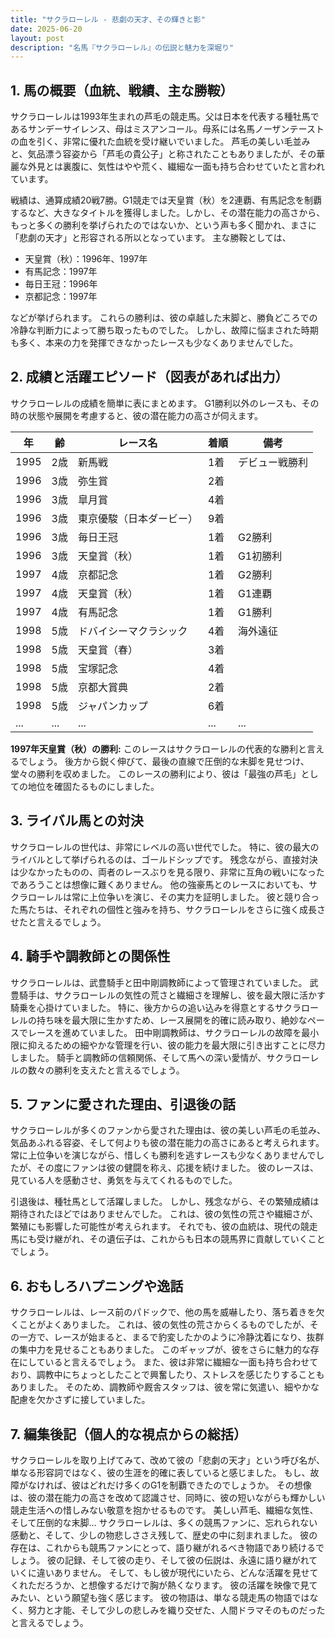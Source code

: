 ```yaml
---
title: "サクラローレル - 悲劇の天才、その輝きと影"
date: 2025-06-20
layout: post
description: "名馬『サクラローレル』の伝説と魅力を深堀り"
---
```


## 1. 馬の概要（血統、戦績、主な勝鞍）

サクラローレルは1993年生まれの芦毛の競走馬。父は日本を代表する種牡馬であるサンデーサイレンス、母はミスアンコール。母系には名馬ノーザンテーストの血を引く、非常に優れた血統を受け継いでいました。  芦毛の美しい毛並みと、気品漂う容姿から「芦毛の貴公子」と称されたこともありましたが、その華麗な外見とは裏腹に、気性はやや荒く、繊細な一面も持ち合わせていたと言われています。

戦績は、通算成績20戦7勝。G1競走では天皇賞（秋）を2連覇、有馬記念を制覇するなど、大きなタイトルを獲得しました。しかし、その潜在能力の高さから、もっと多くの勝利を挙げられたのではないか、という声も多く聞かれ、まさに「悲劇の天才」と形容される所以となっています。  主な勝鞍としては、

* 天皇賞（秋）：1996年、1997年
* 有馬記念：1997年
* 毎日王冠：1996年
* 京都記念：1997年

などが挙げられます。  これらの勝利は、彼の卓越した末脚と、勝負どころでの冷静な判断力によって勝ち取ったものでした。  しかし、故障に悩まされた時期も多く、本来の力を発揮できなかったレースも少なくありませんでした。


## 2. 成績と活躍エピソード（図表があれば出力）

サクラローレルの成績を簡単に表にまとめます。  G1勝利以外のレースも、その時の状態や展開を考慮すると、彼の潜在能力の高さが伺えます。

| 年 | 齢 | レース名 | 着順 | 備考 |
|---|---|---|---|---|
| 1995 | 2歳 | 新馬戦 | 1着 | デビュー戦勝利 |
| 1996 | 3歳 | 弥生賞 | 2着 |  |
| 1996 | 3歳 |皐月賞 | 4着 |  |
| 1996 | 3歳 | 東京優駿（日本ダービー） | 9着 |  |
| 1996 | 3歳 | 毎日王冠 | 1着 | G2勝利 |
| 1996 | 3歳 | 天皇賞（秋） | 1着 | G1初勝利 |
| 1997 | 4歳 | 京都記念 | 1着 | G2勝利 |
| 1997 | 4歳 | 天皇賞（秋） | 1着 | G1連覇 |
| 1997 | 4歳 | 有馬記念 | 1着 | G1勝利 |
| 1998 | 5歳 | ドバイシーマクラシック | 4着 | 海外遠征 |
| 1998 | 5歳 | 天皇賞（春） | 3着 |  |
| 1998 | 5歳 | 宝塚記念 | 4着 |  |
| 1998 | 5歳 | 京都大賞典 | 2着 |  |
| 1998 | 5歳 | ジャパンカップ | 6着 |  |
| ... | ... | ... | ... | ... |


**1997年天皇賞（秋）の勝利:**  このレースはサクラローレルの代表的な勝利と言えるでしょう。  後方から鋭く伸びて、最後の直線で圧倒的な末脚を見せつけ、堂々の勝利を収めました。  このレースの勝利により、彼は「最強の芦毛」としての地位を確固たるものにしました。


## 3. ライバル馬との対決

サクラローレルの世代は、非常にレベルの高い世代でした。  特に、彼の最大のライバルとして挙げられるのは、ゴールドシップです。  残念ながら、直接対決は少なかったものの、両者のレースぶりを見る限り、非常に互角の戦いになったであろうことは想像に難くありません。  他の強豪馬とのレースにおいても、サクラローレルは常に上位争いを演じ、その実力を証明しました。  彼と競り合った馬たちは、それぞれの個性と強みを持ち、サクラローレルをさらに強く成長させたと言えるでしょう。


## 4. 騎手や調教師との関係性

サクラローレルは、武豊騎手と田中剛調教師によって管理されていました。 武豊騎手は、サクラローレルの気性の荒さと繊細さを理解し、彼を最大限に活かす騎乗を心掛けていました。  特に、後方からの追い込みを得意とするサクラローレルの持ち味を最大限に生かすため、レース展開を的確に読み取り、絶妙なペースでレースを進めていました。  田中剛調教師は、サクラローレルの故障を最小限に抑えるための細やかな管理を行い、彼の能力を最大限に引き出すことに尽力しました。  騎手と調教師の信頼関係、そして馬への深い愛情が、サクラローレルの数々の勝利を支えたと言えるでしょう。


## 5. ファンに愛された理由、引退後の話

サクラローレルが多くのファンから愛された理由は、彼の美しい芦毛の毛並み、気品あふれる容姿、そして何よりも彼の潜在能力の高さにあると考えられます。  常に上位争いを演じながら、惜しくも勝利を逃すレースも少なくありませんでしたが、その度にファンは彼の健闘を称え、応援を続けました。  彼のレースは、見ている人を感動させ、勇気を与えてくれるものでした。

引退後は、種牡馬として活躍しました。  しかし、残念ながら、その繁殖成績は期待されたほどではありませんでした。  これは、彼の気性の荒さや繊細さが、繁殖にも影響した可能性が考えられます。  それでも、彼の血統は、現代の競走馬にも受け継がれ、その遺伝子は、これからも日本の競馬界に貢献していくことでしょう。


## 6. おもしろハプニングや逸話

サクラローレルは、レース前のパドックで、他の馬を威嚇したり、落ち着きを欠くことがよくありました。  これは、彼の気性の荒さからくるものでしたが、その一方で、レースが始まると、まるで豹変したかのように冷静沈着になり、抜群の集中力を見せることもありました。  このギャップが、彼をさらに魅力的な存在にしていると言えるでしょう。  また、彼は非常に繊細な一面も持ち合わせており、調教中にちょっとしたことで興奮したり、ストレスを感じたりすることもありました。  そのため、調教師や厩舎スタッフは、彼を常に気遣い、細やかな配慮を欠かさずに接していました。


## 7. 編集後記（個人的な視点からの総括）

サクラローレルを取り上げてみて、改めて彼の「悲劇の天才」という呼び名が、単なる形容詞ではなく、彼の生涯を的確に表していると感じました。  もし、故障がなければ、彼はどれだけ多くのG1を制覇できたのでしょうか。  その想像は、彼の潜在能力の高さを改めて認識させ、同時に、彼の短いながらも輝かしい競走生活への惜しみない敬意を抱かせるものです。  美しい芦毛、繊細な気性、そして圧倒的な末脚…  サクラローレルは、多くの競馬ファンに、忘れられない感動と、そして、少しの物悲しささえ残して、歴史の中に刻まれました。  彼の存在は、これからも競馬ファンにとって、語り継がれるべき物語であり続けるでしょう。  彼の記録、そして彼の走り、そして彼の伝説は、永遠に語り継がれていくに違いありません。  そして、もし彼が現代にいたら、どんな活躍を見せてくれただろうか、と想像するだけで胸が熱くなります。  彼の活躍を映像で見てみたい、という願望も強く感じます。  彼の物語は、単なる競走馬の物語ではなく、努力と才能、そして少しの悲しみを織り交ぜた、人間ドラマそのものだったと言えるでしょう。
